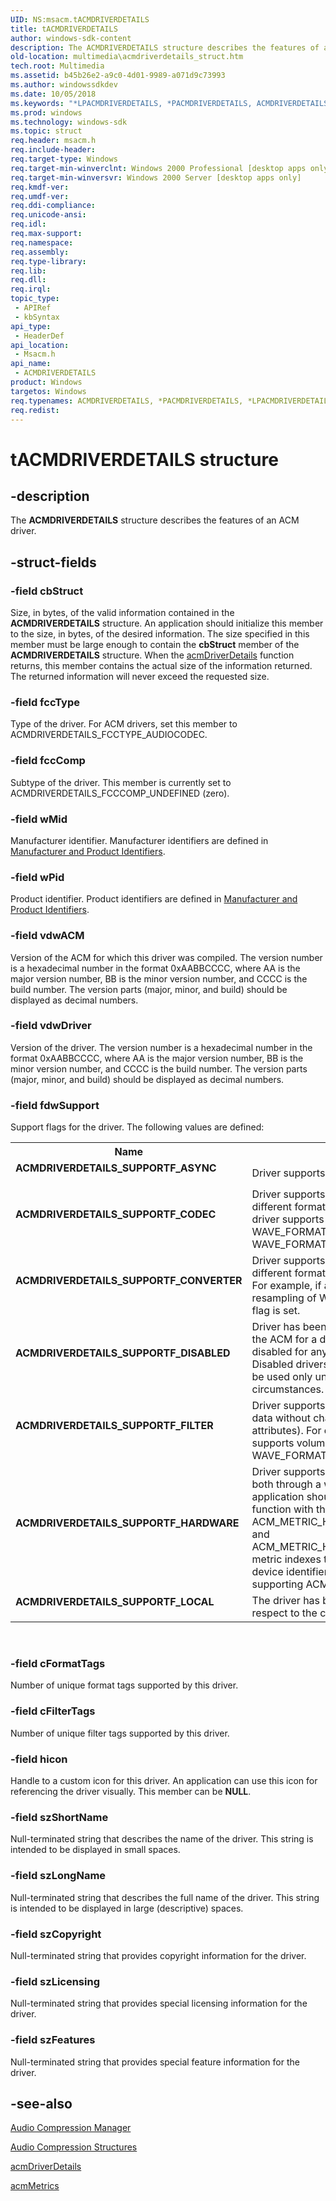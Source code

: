 ```yaml
---
UID: NS:msacm.tACMDRIVERDETAILS
title: tACMDRIVERDETAILS
author: windows-sdk-content
description: The ACMDRIVERDETAILS structure describes the features of an ACM driver.
old-location: multimedia\acmdriverdetails_struct.htm
tech.root: Multimedia
ms.assetid: b45b26e2-a9c0-4d01-9989-a071d9c73993
ms.author: windowssdkdev
ms.date: 10/05/2018
ms.keywords: "*LPACMDRIVERDETAILS, *PACMDRIVERDETAILS, ACMDRIVERDETAILS, ACMDRIVERDETAILS structure [Windows Multimedia], ACMDRIVERDETAILS_SUPPORTF_ASYNC, ACMDRIVERDETAILS_SUPPORTF_CODEC, ACMDRIVERDETAILS_SUPPORTF_CONVERTER, ACMDRIVERDETAILS_SUPPORTF_DISABLED, ACMDRIVERDETAILS_SUPPORTF_FILTER, ACMDRIVERDETAILS_SUPPORTF_HARDWARE, ACMDRIVERDETAILS_SUPPORTF_LOCAL, msacm/ACMDRIVERDETAILS, multimedia.acmdriverdetails_COLLISION566, multimedia.acmdriverdetails_struct, tACMDRIVERDETAILS"
ms.prod: windows
ms.technology: windows-sdk
ms.topic: struct
req.header: msacm.h
req.include-header: 
req.target-type: Windows
req.target-min-winverclnt: Windows 2000 Professional [desktop apps only]
req.target-min-winversvr: Windows 2000 Server [desktop apps only]
req.kmdf-ver: 
req.umdf-ver: 
req.ddi-compliance: 
req.unicode-ansi: 
req.idl: 
req.max-support: 
req.namespace: 
req.assembly: 
req.type-library: 
req.lib: 
req.dll: 
req.irql: 
topic_type:
 - APIRef
 - kbSyntax
api_type:
 - HeaderDef
api_location:
 - Msacm.h
api_name:
 - ACMDRIVERDETAILS
product: Windows
targetos: Windows
req.typenames: ACMDRIVERDETAILS, *PACMDRIVERDETAILS, *LPACMDRIVERDETAILS
req.redist: 
---
```


# tACMDRIVERDETAILS structure


## -description



The <b>ACMDRIVERDETAILS</b> structure describes the features of an ACM driver.




## -struct-fields




### -field cbStruct

Size, in bytes, of the valid information contained in the <b>ACMDRIVERDETAILS</b> structure. An application should initialize this member to the size, in bytes, of the desired information. The size specified in this member must be large enough to contain the <b>cbStruct</b> member of the <b>ACMDRIVERDETAILS</b> structure. When the <a href="https://msdn.microsoft.com/f8fcce73-1cac-463d-8e2d-1372d6b64614">acmDriverDetails</a> function returns, this member contains the actual size of the information returned. The returned information will never exceed the requested size.


### -field fccType

Type of the driver. For ACM drivers, set this member to ACMDRIVERDETAILS_FCCTYPE_AUDIOCODEC.


### -field fccComp

Subtype of the driver. This member is currently set to ACMDRIVERDETAILS_FCCCOMP_UNDEFINED (zero).


### -field wMid

Manufacturer identifier. Manufacturer identifiers are defined in <a href="https://msdn.microsoft.com/ab68ffd2-208f-445b-9f5c-37159edb4d4b">Manufacturer and Product Identifiers</a>.


### -field wPid

Product identifier. Product identifiers are defined in <a href="https://msdn.microsoft.com/ab68ffd2-208f-445b-9f5c-37159edb4d4b">Manufacturer and Product Identifiers</a>.


### -field vdwACM

Version of the ACM for which this driver was compiled. The version number is a hexadecimal number in the format 0xAABBCCCC, where AA is the major version number, BB is the minor version number, and CCCC is the build number. The version parts (major, minor, and build) should be displayed as decimal numbers.


### -field vdwDriver

Version of the driver. The version number is a hexadecimal number in the format 0xAABBCCCC, where AA is the major version number, BB is the minor version number, and CCCC is the build number. The version parts (major, minor, and build) should be displayed as decimal numbers.


### -field fdwSupport

Support flags for the driver. The following values are defined:

<table>
<tr>
<th>Name</th>
<th>Description</th>
</tr>
<tr>
<td width="40%"><a id="ACMDRIVERDETAILS_SUPPORTF_ASYNC"></a><a id="acmdriverdetails_supportf_async"></a><dl>
<dt><b>ACMDRIVERDETAILS_SUPPORTF_ASYNC</b></dt>
</dl>
</td>
<td width="60%">
Driver supports asynchronous conversions.

</td>
</tr>
<tr>
<td width="40%"><a id="ACMDRIVERDETAILS_SUPPORTF_CODEC"></a><a id="acmdriverdetails_supportf_codec"></a><dl>
<dt><b>ACMDRIVERDETAILS_SUPPORTF_CODEC</b></dt>
</dl>
</td>
<td width="60%">
Driver supports conversion between two different format tags. For example, if a driver supports compression from WAVE_FORMAT_PCM to WAVE_FORMAT_ADPCM, this flag is set.

</td>
</tr>
<tr>
<td width="40%"><a id="ACMDRIVERDETAILS_SUPPORTF_CONVERTER"></a><a id="acmdriverdetails_supportf_converter"></a><dl>
<dt><b>ACMDRIVERDETAILS_SUPPORTF_CONVERTER</b></dt>
</dl>
</td>
<td width="60%">
Driver supports conversion between two different formats of the same format tag. For example, if a driver supports resampling of WAVE_FORMAT_PCM, this flag is set.

</td>
</tr>
<tr>
<td width="40%"><a id="ACMDRIVERDETAILS_SUPPORTF_DISABLED"></a><a id="acmdriverdetails_supportf_disabled"></a><dl>
<dt><b>ACMDRIVERDETAILS_SUPPORTF_DISABLED</b></dt>
</dl>
</td>
<td width="60%">
Driver has been disabled. This flag is set by the ACM for a driver when it has been disabled for any of a number of reasons. Disabled drivers cannot be opened and can be used only under very limited circumstances.

</td>
</tr>
<tr>
<td width="40%"><a id="ACMDRIVERDETAILS_SUPPORTF_FILTER"></a><a id="acmdriverdetails_supportf_filter"></a><dl>
<dt><b>ACMDRIVERDETAILS_SUPPORTF_FILTER</b></dt>
</dl>
</td>
<td width="60%">
Driver supports a filter (modification of the data without changing any of the format attributes). For example, if a driver supports volume or echo operations on WAVE_FORMAT_PCM, this flag is set.

</td>
</tr>
<tr>
<td width="40%"><a id="ACMDRIVERDETAILS_SUPPORTF_HARDWARE"></a><a id="acmdriverdetails_supportf_hardware"></a><dl>
<dt><b>ACMDRIVERDETAILS_SUPPORTF_HARDWARE</b></dt>
</dl>
</td>
<td width="60%">
Driver supports hardware input, output, or both through a waveform-audio device. An application should use the <a href="https://msdn.microsoft.com/30b6dc13-b523-4c42-aa35-c86b3ebe04c3">acmMetrics</a> function with the ACM_METRIC_HARDWARE_WAVE_INPUT and ACM_METRIC_HARDWARE_WAVE_OUTPUT metric indexes to get the waveform-audio device identifiers associated with the supporting ACM driver.

</td>
</tr>
<tr>
<td width="40%"><a id="ACMDRIVERDETAILS_SUPPORTF_LOCAL"></a><a id="acmdriverdetails_supportf_local"></a><dl>
<dt><b>ACMDRIVERDETAILS_SUPPORTF_LOCAL</b></dt>
</dl>
</td>
<td width="60%">
The driver has been installed locally with respect to the current task.

</td>
</tr>
</table>
 


### -field cFormatTags

Number of unique format tags supported by this driver.


### -field cFilterTags

Number of unique filter tags supported by this driver.


### -field hicon

Handle to a custom icon for this driver. An application can use this icon for referencing the driver visually. This member can be <b>NULL</b>.


### -field szShortName

Null-terminated string that describes the name of the driver. This string is intended to be displayed in small spaces.


### -field szLongName

Null-terminated string that describes the full name of the driver. This string is intended to be displayed in large (descriptive) spaces.


### -field szCopyright

Null-terminated string that provides copyright information for the driver.


### -field szLicensing

Null-terminated string that provides special licensing information for the driver.


### -field szFeatures

Null-terminated string that provides special feature information for the driver.


## -see-also




<a href="https://msdn.microsoft.com/2f9a4540-86c0-40e6-b4da-24a9d31b56bf">Audio Compression Manager</a>



<a href="https://msdn.microsoft.com/19ef4569-e6fc-480a-8659-98df3d36d05f">Audio Compression Structures</a>



<a href="https://msdn.microsoft.com/f8fcce73-1cac-463d-8e2d-1372d6b64614">acmDriverDetails</a>



<a href="https://msdn.microsoft.com/30b6dc13-b523-4c42-aa35-c86b3ebe04c3">acmMetrics</a>
 

 

